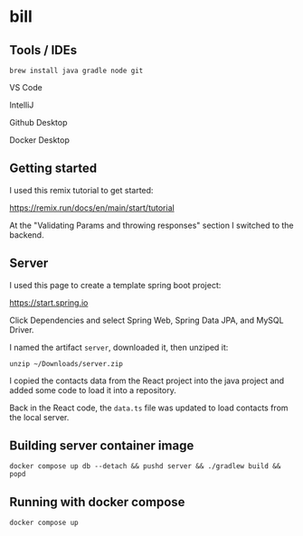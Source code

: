 # bill

## Tools / IDEs

    brew install java gradle node git

VS Code

IntelliJ

Github Desktop

Docker Desktop

## Getting started

I used this remix tutorial to get started:

https://remix.run/docs/en/main/start/tutorial

At the "Validating Params and throwing responses" section I switched to the backend.

## Server

I used this page to create a template spring boot project:

https://start.spring.io

Click Dependencies and select Spring Web, Spring Data JPA, and MySQL Driver.

I named the artifact `server`, downloaded it, then unziped it:

    unzip ~/Downloads/server.zip

I copied the contacts data from the React project into the java project and added some code to load it into a repository.

Back in the React code, the `data.ts` file was updated to load contacts from the local server.

## Building server container image

    docker compose up db --detach && pushd server && ./gradlew build && popd

## Running with docker compose

    docker compose up
